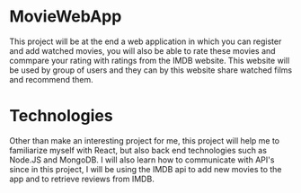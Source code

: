 # MovieWebApp
This project will be at the end a web application in which you can register and add watched movies, you will also be able to rate these movies and commpare your
rating with ratings from the IMDB website.
This website will be used by group of users and they can by this website share watched films and recommend them.


# Technologies
Other than make an interesting project for me, this project will help me to familiarize myself with React, but also back end technologies such as Node.JS and 
MongoDB. I will also learn how to communicate with API's since in this project, I will be using the IMDB api to add new movies to the app and to retrieve reviews from IMDB.

